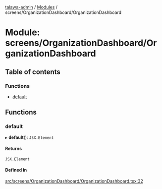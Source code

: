 [talawa-admin](../README.md) / [Modules](../modules.md) / screens/OrganizationDashboard/OrganizationDashboard

# Module: screens/OrganizationDashboard/OrganizationDashboard

## Table of contents

### Functions

- [default](screens_OrganizationDashboard_OrganizationDashboard.md#default)

## Functions

### default

▸ **default**(): `JSX.Element`

#### Returns

`JSX.Element`

#### Defined in

[src/screens/OrganizationDashboard/OrganizationDashboard.tsx:32](https://github.com/PalisadoesFoundation/talawa-admin/blob/66ecb91/src/screens/OrganizationDashboard/OrganizationDashboard.tsx#L32)
